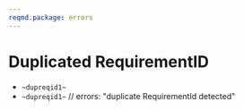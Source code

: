 ```yaml
---
reqmd.package: errors
---
```


# Duplicated RequirementID

- `~dupreqid1~`
- `~dupreqid1~`
// errors: "duplicate RequirementId detected"
